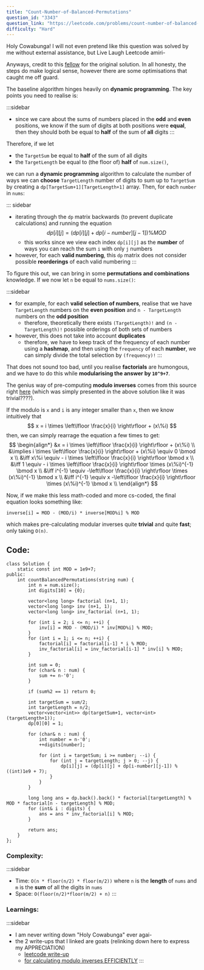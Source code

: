 ```yaml
---
title: "Count-Number-of-Balanced-Permutations"
question_id: "3343"
question_link: "https://leetcode.com/problems/count-number-of-balanced-permutations/"
difficulty: "Hard"
---
```


Holy Cowabunga! I will not even pretend like this question was solved by me without external assistance, but Live Laugh Leetcode amiri-

Anyways, credit to this [fellow](https://leetcode.com/problems/count-number-of-balanced-permutations/solutions/6726791/dp-combinatorics-step-by-step-with-images-example-walkthrough-c-python-java/?envType=daily-question&envId=2025-05-09)
for the original solution.
In all honesty, the steps do make logical sense, however there are some optimisations that caught me off guard.

The baseline algorithm hinges heavily on **dynamic programming**.
The key points you need to realise is:

:::sidebar
- since we care about the sums of numbers placed in the **odd** and **even** positions, we know if the sum of digits at both positions were **equal**, then they should both be equal to **half** of the sum of **all** digits
:::

Therefore,
if we let

- the `TargetSum` be equal to **half** of the sum of all digits
- the `TargetLength` be equal to (the floor of) **half** of `num.size()`,

we can run a **dynamic programming** algorithm to calculate the number of ways we can **choose** `TargetLength` number of digits to sum up to `TargetSum`
by creating a `dp[TargetSum+1][TargetLength+1]` array.
Then, for each `number` in `nums`:

::: sidebar
- iterating through the `dp` matrix backwards (to prevent duplicate calculations) and running the equation $$dp[i][j] = (dp[i][j] + dp[i-number][j-1]) \% MOD$$
    - this works since we view each index `dp[i][j]` as the **number** of ways you can reach the sum `i` with only `j` numbers
- however, for each **valid numbering**, this `dp` matrix does not consider possible **reorderings** of each valid numbering
:::

To figure this out, we can bring in some **permutations and combinations** knowledge.
If we now let `n` be equal to `nums.size()`:

:::sidebar
- for example, for each **valid selection of numbers**, realise that we have `TargetLength` numbers on the **even position** and `n - TargetLength` numbers on the **odd position**
    - therefore, theoretically there exists `(TargetLength)!` and `(n - TargetLength)!` possible orderings of both sets of numbers
- however, this does not take into account **duplicates**
    - therefore, we have to keep track of the frequency of each number using a **hashmap**, and then using the `frequency` of each **number**, we can simply divide the total selection by `(frequency)!`
:::

That does not sound too bad, until you realise **factorials** are humongous, and we have to do this while **modularising the answer by `10^9+7`**.

The genius way of pre-computing **modulo inverses** comes from this source right [here](https://codeforces.com/blog/entry/83075) (which was simply presented in the above solution like it was trivial????).

If the modulo is `x` and `i` is any integer smaller than `x`,
then we know intuitively that 
$$
x = i \times \left\lfloor \frac{x}{i} \right\rfloor + (x\%i)
$$
then, we can simply rearrage the equation a few times to get:
$$
\begin{align*}
&x = i \times \left\lfloor \frac{x}{i} \right\rfloor + (x\%i) \\
&\implies i \times \left\lfloor \frac{x}{i} \right\rfloor + (x\%i) \equiv 0 \bmod x \\
&\iff  x\%i \equiv - i \times \left\lfloor \frac{x}{i} \right\rfloor \bmod x \\
&\iff  1 \equiv - i \times \left\lfloor \frac{x}{i} \right\rfloor \times (x\%i)^{-1} \bmod x \\
&\iff  i^{-1} \equiv -\left\lfloor \frac{x}{i} \right\rfloor \times (x\%i)^{-1} \bmod x \\
&\iff  i^{-1} \equiv x -\left\lfloor \frac{x}{i} \right\rfloor \times (x\%i)^{-1} \bmod x \\
\end{align*}
$$

Now, if we make this less math-coded and more cs-coded, the final equation looks something like:

```
inverse[i] = MOD - (MOD/i) * inverse[MOD%i] % MOD
```

which makes pre-calculating modular inverses quite **trivial** and quite **fast**; only taking `O(n)`.

## Code<span>:</span>

```{.cpp}
class Solution {
    static const int MOD = 1e9+7;
public:
    int countBalancedPermutations(string num) {
        int n = num.size();
        int digits[10] = {0};

        vector<long long> factorial (n+1, 1);
        vector<long long> inv (n+1, 1);
        vector<long long> inv_factorial (n+1, 1);

        for (int i = 2; i <= n; ++i) {
            inv[i] = MOD - (MOD/i) * inv[MOD%i] % MOD;
        }
        for (int i = 1; i <= n; ++i) {
            factorial[i] = factorial[i-1] * i % MOD;
            inv_factorial[i] = inv_factorial[i-1] * inv[i] % MOD;
        }
        
        int sum = 0;
        for (char& n : num) {
            sum += n-'0';
        }

        if (sum%2 == 1) return 0;

        int targetSum = sum/2;
        int targetLength = n/2;
        vector<vector<int>> dp(targetSum+1, vector<int>(targetLength+1));
        dp[0][0] = 1;

        for (char& n : num) {
            int number = n-'0';
            ++digits[number];

            for (int i = targetSum; i >= number; --i) {
                for (int j = targetLength; j > 0; --j) {
                    dp[i][j] = (dp[i][j] + dp[i-number][j-1]) % ((int)1e9 + 7);
                }
            }
        }
        
        long long ans = dp.back().back() * factorial[targetLength] % MOD * factorial[n - targetLength] % MOD;
        for (int& i : digits) {
            ans = ans * inv_factorial[i] % MOD;
        }

        return ans;
    }
};
```

### Complexity<span>:</span>

:::sidebar
- Time: `O(n * floor(n/2) * floor(m/2))` where `n` is the **length** of `nums` and `m` is the **sum** of all the digits in `nums`
- Space: `O(floor(n/2)*floor(m/2) + n)`
:::

### Learnings<span>:</span>

:::sidebar
- I am never writing down "Holy Cowabunga" ever agai-
- the 2 write-ups that I linked are goats (relinking down here to express my APPRECIATION)
    - [leetcode write-up](https://leetcode.com/problems/count-number-of-balanced-permutations/solutions/6726791/dp-combinatorics-step-by-step-with-images-example-walkthrough-c-python-java/?envType=daily-question&envId=2025-05-09)
    - [for calculating modulo inverses EFFICIENTLY](https://codeforces.com/blog/entry/83075)
:::
